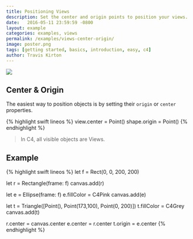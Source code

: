 ```yaml
---
title: Positioning Views
description: Set the center and origin points to position your views.
date:   2016-05-11 23:59:59 -0800
layout: example
categories: examples, views
permalink: /examples/views-center-origin/
image: poster.png
tags: [getting started, basics, introduction, easy, c4]
author: Travis Kirton
---
```

![](center-origin.png)

## Center & Origin
The easiest way to position objects is by setting their `origin` or `center` properties.

{% highlight swift lineos %}
view.center = Point()
shape.origin = Point()
{% endhighlight %}

> In C4, all visible objects are Views.

## Example
{% highlight swift lineos %}
let f = Rect(0, 0, 200, 200)

let r = Rectangle(frame: f)
canvas.add(r)

let e = Ellipse(frame: f)
e.fillColor = C4Pink
canvas.add(e)

let t = Triangle([Point(), Point(173,100), Point(0, 200)])
t.fillColor = C4Grey
canvas.add(t)

r.center = canvas.center
e.center = r.center
t.origin = e.center
{% endhighlight %}
